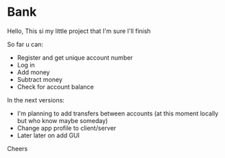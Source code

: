 # Bank
Hello,
This si my little project that I'm sure I'll finish

So far u can:
 - Register and get unique account number
 - Log in 
 - Add money 
 - Subtract money
 - Check for account balance


In the next versions:
- I'm planning to add transfers between accounts (at this moment locally but who know maybe someday)
- Change app profile to client/server
- Later later on add GUI


Cheers

